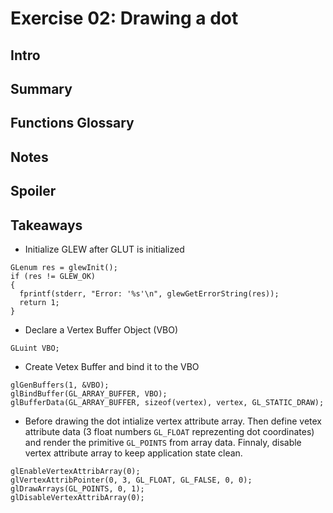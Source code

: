 # Exercise 02: Drawing a dot

## Intro

## Summary

## Functions Glossary

## Notes

## Spoiler

## Takeaways

* Initialize GLEW after GLUT is initialized
```
GLenum res = glewInit();
if (res != GLEW_OK)
{
  fprintf(stderr, "Error: '%s'\n", glewGetErrorString(res));
  return 1;
}
```

* Declare a Vertex Buffer Object (VBO)
```
GLuint VBO;
```

* Create Vetex Buffer and bind it to the VBO
```
glGenBuffers(1, &VBO);
glBindBuffer(GL_ARRAY_BUFFER, VBO);
glBufferData(GL_ARRAY_BUFFER, sizeof(vertex), vertex, GL_STATIC_DRAW);
```

* Before drawing the dot intialize vertex attribute array. Then define vetex attribute data (3 float numbers `GL_FLOAT` reprezenting dot coordinates) and render the primitive `GL_POINTS` from array data. Finnaly, disable vertex attribute array to keep application state clean.
```
glEnableVertexAttribArray(0);
glVertexAttribPointer(0, 3, GL_FLOAT, GL_FALSE, 0, 0);
glDrawArrays(GL_POINTS, 0, 1);
glDisableVertexAttribArray(0);
```